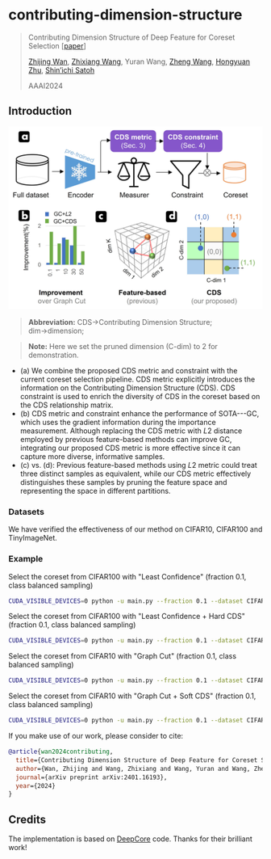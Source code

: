 # contributing-dimension-structure
> Contributing Dimension Structure of Deep Feature for Coreset Selection [[paper](https://arxiv.org/pdf/2401.16193.pdf)]
>
> [Zhijing Wan](https://zhijingwan.github.io/), [Zhixiang Wang](https://scholar.google.com/citations?user=yybzbxMAAAAJ&hl=en), Yuran Wang, [Zheng Wang](https://scholar.google.com/citations?user=-WHTbpUAAAAJ), [Hongyuan Zhu](https://hongyuanzhu.github.io/), [Shin’ichi Satoh](https://scholar.google.com/citations?hl=zh-CN&user=7aEF5cQAAAAJ)
>
> AAAI2024

## Introduction

<div align="center">
  <img src="resources/CDS_method_motivation.jpg" width="600"/>
</div>

> **Abbreviation:** CDS&rarr;Contributing Dimension Structure; dim&rarr;dimension;

> **Note:** Here we set the pruned dimension (C-dim) to 2 for demonstration.

- (a) We combine the proposed CDS metric and constraint with the current coreset selection pipeline. CDS metric explicitly introduces the information on the Contributing Dimension Structure (CDS). CDS constraint is used to enrich the diversity of CDS in the coreset based on the CDS relationship matrix.
- (b) CDS metric and constraint enhance the performance of SOTA---GC, which uses the gradient information during the importance measurement. Although replacing the CDS metric with *L*2 distance employed by previous feature-based methods can improve GC, integrating our proposed CDS metric is more effective since it can capture more diverse, informative samples.
- (c) vs. (d): Previous feature-based methods using *L*2 metric could treat three distinct samples as equivalent, while our CDS metric effectively distinguishes these samples by pruning the feature space and representing the space in different partitions.

### Datasets
We have verified the effectiveness of our method on CIFAR10, CIFAR100 and TinyImageNet.

### Example

Select the coreset from CIFAR100 with "Least Confidence" (fraction 0.1, class balanced sampling)
```sh
CUDA_VISIBLE_DEVICES=0 python -u main.py --fraction 0.1 --dataset CIFAR100 --data_path /to/your/datasets --num_exp 5 --workers 4 --optimizer SGD -se 10 --selection Uncertainty --model ResNet18 --lr 0.1 -sp /to/your/save/path --batch 128 --uncertainty LeastConfidence
```

Select the coreset from CIFAR100 with "Least Confidence + Hard CDS" (fraction 0.1, class balanced sampling)
```sh
CUDA_VISIBLE_DEVICES=0 python -u main.py --fraction 0.1 --dataset CIFAR100 --data_path /to/your/datasets --num_exp 5 --workers 4 --optimizer SGD -se 10 --selection Uncertainty_Hard --model ResNet18 --lr 0.1 -sp /to/your/save/path --batch 128 --uncertainty LeastConfidence
```

Select the coreset from CIFAR10 with "Graph Cut" (fraction 0.1, class balanced sampling)
```sh
CUDA_VISIBLE_DEVICES=0 python -u main.py --fraction 0.1 --dataset CIFAR10 --data_path /to/your/datasets --num_exp 5 --workers 4 --optimizer SGD -se 10 --selection Submodular --model ResNet18 --lr 0.1 -sp /to/your/save/path --batch 128
```

Select the coreset from CIFAR10 with "Graph Cut + Soft CDS" (fraction 0.1, class balanced sampling)
```sh
CUDA_VISIBLE_DEVICES=0 python -u main.py --fraction 0.1 --dataset CIFAR10 --data_path /to/your/datasets --num_exp 5 --workers 4 --optimizer SGD -se 10 --selection Submodular_Soft --model ResNet18 --lr 0.1 -sp /to/your/save/path --batch 128 --submodular GraphCut_CDS
```

If you make use of our work, please consider to cite:

```bibtex
@article{wan2024contributing,
  title={Contributing Dimension Structure of Deep Feature for Coreset Selection},
  author={Wan, Zhijing and Wang, Zhixiang and Wang, Yuran and Wang, Zheng and Zhu, Hongyuan and Satoh, Shin'ichi},
  journal={arXiv preprint arXiv:2401.16193},
  year={2024}
}
```

## Credits
The implementation is based on [DeepCore](https://github.com/PatrickZH/DeepCore) code. Thanks for their brilliant work!
